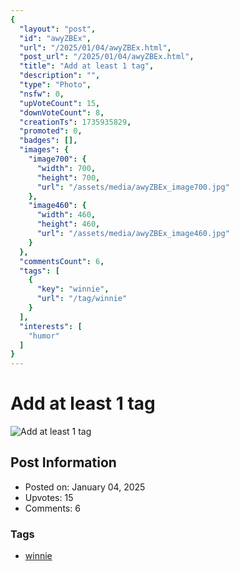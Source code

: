 ```yaml
---
{
  "layout": "post",
  "id": "awyZBEx",
  "url": "/2025/01/04/awyZBEx.html",
  "post_url": "/2025/01/04/awyZBEx.html",
  "title": "Add at least 1 tag",
  "description": "",
  "type": "Photo",
  "nsfw": 0,
  "upVoteCount": 15,
  "downVoteCount": 8,
  "creationTs": 1735935829,
  "promoted": 0,
  "badges": [],
  "images": {
    "image700": {
      "width": 700,
      "height": 700,
      "url": "/assets/media/awyZBEx_image700.jpg"
    },
    "image460": {
      "width": 460,
      "height": 460,
      "url": "/assets/media/awyZBEx_image460.jpg"
    }
  },
  "commentsCount": 6,
  "tags": [
    {
      "key": "winnie",
      "url": "/tag/winnie"
    }
  ],
  "interests": [
    "humor"
  ]
}
---
```


# Add at least 1 tag

![Add at least 1 tag](/assets/media/awyZBEx_image700.jpg)

## Post Information

- Posted on: January 04, 2025
- Upvotes: 15
- Comments: 6

### Tags

- [winnie](/tag/winnie)
